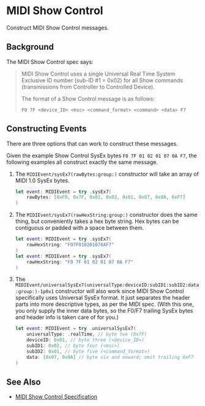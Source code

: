 # MIDI Show Control

Construct MIDI Show Control messages.

## Background

The MIDI Show Control spec says:

> MIDI Show Control uses a single Universal Real Time System Exclusive ID number (sub-ID #1 = 0x02) for all Show commands (transmissions from Controller to Controlled Device).
>
> The format of a Show Control message is as follows:
>
> `F0 7F <device_ID> <msc> <command_format> <command> <data> F7`

## Constructing Events

There are three options that can work to construct these messages.

Given the example Show Control SysEx bytes `F0 7F 01 02 01 07 0A F7`, the following examples all construct exactly the same message.

1. The ``MIDIEvent/sysEx7(rawBytes:group:)`` constructor will take an array of MIDI 1.0 SysEx bytes.
   
   ```swift
   let event: MIDIEvent = try .sysEx7(
       rawBytes: [0xF0, 0x7F, 0x01, 0x02, 0x01, 0x07, 0x0A, 0xF7]
   )
   ```

2. The ``MIDIEvent/sysEx7(rawHexString:group:)`` constructor does the same thing, but conveniently takes a hex byte string. Hex bytes can be contiguous or padded with a space between them.
   
   ```swift
   let event: MIDIEvent = try .sysEx7(
       rawHexString: "F07F010201070AF7"
   )
   let event: MIDIEvent = try .sysEx7(
       rawHexString: "F0 7F 01 02 01 07 0A F7"
   )
   ```

3. The ``MIDIEvent/universalSysEx7(universalType:deviceID:subID1:subID2:data:group:)-1p0x1`` constructor will also work since MIDI Show Control specifically uses Universal SysEx format. It just separates the header parts into more descriptive types, as per the MIDI spec. (With this one, you only supply the inner data bytes, so the F0/F7 trailing SysEx bytes and header info is taken care of for you.)
   
   ```swift
   let event: MIDIEvent = try .universalSysEx7(
       universalType: .realTime, // byte two (0x7F)
       deviceID: 0x01, // byte three (<device_ID>)
       subID1: 0x02, // byte four (<msc>)
       subID2: 0x01, // byte five (<command_format>)
       data: [0x07, 0x0A] // byte six and onward; omit trailing 0xF7
   )
   ```

## See Also

- [MIDI Show Control Specification](https://www.midi.org/specifications/midi1-specifications/midi-show-control-2)
